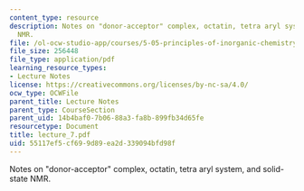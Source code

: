 ```yaml
---
content_type: resource
description: Notes on "donor-acceptor" complex, octatin, tetra aryl system, and solid-state
  NMR.
file: /ol-ocw-studio-app/courses/5-05-principles-of-inorganic-chemistry-iii-spring-2005/55117ef5cf699d89ea2d339094bfd98f_lecture_7.pdf
file_size: 256448
file_type: application/pdf
learning_resource_types:
- Lecture Notes
license: https://creativecommons.org/licenses/by-nc-sa/4.0/
ocw_type: OCWFile
parent_title: Lecture Notes
parent_type: CourseSection
parent_uid: 14b4baf0-7b06-88a3-fa8b-899fb34d65fe
resourcetype: Document
title: lecture_7.pdf
uid: 55117ef5-cf69-9d89-ea2d-339094bfd98f
---
```

Notes on "donor-acceptor" complex, octatin, tetra aryl system, and solid-state NMR.